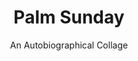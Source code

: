 ---
title: "Palm Sunday"
slug: "palm-sunday"
subtitle: "An Autobiographical Collage"
publisher: "Dell"
published: "1981"
asin: "0385334265"
authors: 
  - kurt-vonnegut
started: "2016-04-02"
start_year: "2016"
finished: "2016-04-21"
---